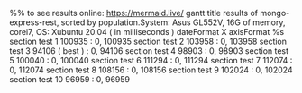 %% to see results online: https://mermaid.live/
gantt
   	title results of mongo-express-rest, sorted by population.System: Asus GL552V, 16G of memory, corei7, OS: Xubuntu 20.04 ( in milliseconds ) 
    dateFormat X
    axisFormat %s
    section test 1
    100935   : 0, 100935 
    section test 2
    103958   : 0, 103958
    section test 3
    94106 ( best )  : 0, 94106
    section test 4
    98903   : 0, 98903
    section test 5
    100040   : 0, 100040
    section test 6
    111294   : 0, 111294
    section test 7
    112074   : 0, 112074
    section test 8
    108156   : 0, 108156
    section test 9
    102024   : 0, 102024
    section test 10
    96959   : 0, 96959